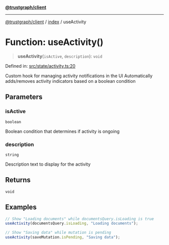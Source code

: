 [**@trustgraph/client**](../../README.md)

***

[@trustgraph/client](../../README.md) / [index](../README.md) / useActivity

# Function: useActivity()

> **useActivity**(`isActive`, `description`): `void`

Defined in: [src/state/activity.ts:20](https://github.com/trustgraph-ai/trustgraph-ts-client/blob/92e187771a25b959c85a4f966bb97eb5d407310b/src/state/activity.ts#L20)

Custom hook for managing activity notifications in the UI
Automatically adds/removes activity indicators based on a boolean condition

## Parameters

### isActive

`boolean`

Boolean condition that determines if activity
is ongoing

### description

`string`

Description text to display for the activity

## Returns

`void`

## Examples

```ts
// Show "Loading documents" while documentsQuery.isLoading is true
useActivity(documentsQuery.isLoading, "Loading documents");
```

```ts
// Show "Saving data" while mutation is pending
useActivity(saveMutation.isPending, "Saving data");
```

